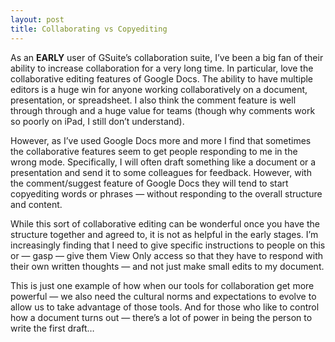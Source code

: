 ```yaml
---
layout: post
title: Collaborating vs Copyediting
---
```


As an **EARLY** user of GSuite’s collaboration suite, I’ve been a big fan of
their ability to increase collaboration for a very long time. In particular,
love the collaborative editing features of Google Docs. The ability to have
multiple editors is a huge win for anyone working collaboratively on a
document, presentation, or spreadsheet. I also think the comment feature is
well through through and a huge value for teams (though why comments work so
poorly on iPad, I still don’t understand).

However, as I’ve used Google Docs more and more I find that sometimes the
collaborative features seem to get people responding to me in the wrong mode.
Specifically, I will often draft something like a document or a presentation
and send it to some colleagues for feedback. However, with the comment/suggest
feature of Google Docs they will tend to start copyediting words or phrases —
without responding to the overall structure and content.

While this sort of collaborative editing can be wonderful once you have the
structure together and agreed to, it is not as helpful in the early stages.
I’m increasingly finding that I need to give specific instructions to people
on this or — gasp — give them View Only access so that they have to respond
with their own written thoughts — and not just make small edits to my
document.

This is just one example of how when our tools for collaboration get more
powerful — we also need the cultural norms and expectations to evolve to allow
us to take advantage of those tools. And for those who like to control how a
document turns out — there’s a lot of power in being the person to write the
first draft…


